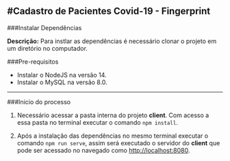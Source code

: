 #Cadastro de Pacientes Covid-19 - Fingerprint
-------
###Instalar Dependências

**Descrição:** Para instlar as dependências é necessário clonar o projeto em um diretório no computador.

###Pre-requisitos
- Instalar o NodeJS na versão 14.
- Instalar o MySQL na versão 8.0.

-----

###Inicio do processo

1. Necessário acessar a pasta interna do projeto **client**. Com acesso a essa pasta no terminal executar o comando `npm install`.

2. Após a instalação das dependências no mesmo terminal executar o comando `npm run serve`, assim será executado o servidor do **client** que pode ser acessado no navegado como [http://localhost:8080](http://localhost:8080).
